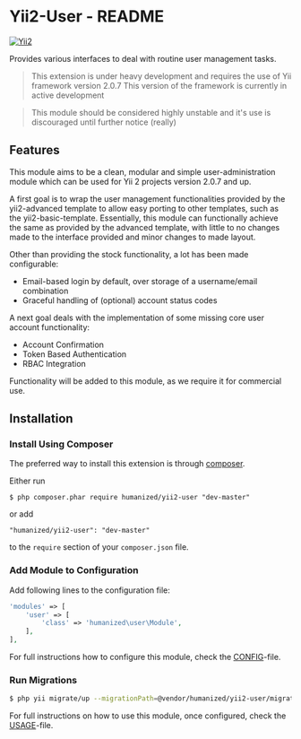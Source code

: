# Yii2-User - README
[![Yii2](https://img.shields.io/badge/Powered_by-Yii_Framework-green.svg?style=flat)](http://www.yiiframework.com/)

Provides various interfaces to deal with routine user management tasks.

> This extension is under heavy development and requires the use of Yii framework version 2.0.7
> This version of the framework is currently in active development  

> This module should be considered highly unstable and it's use is discouraged until further notice (really)

## Features

This module aims to be a clean, modular and simple user-administration module which can be used for Yii 2 projects version 2.0.7 and up.

A first goal is to wrap the user management functionalities provided by the yii2-advanced template to allow easy porting to other templates, such as the yii2-basic-template.
Essentially, this module can functionally achieve the same as provided by the advanced template, with little to no changes made to the interface provided and minor changes to made layout.

Other than providing the stock functionality, a lot has been made configurable:
- Email-based login by default, over storage of a username/email combination
- Graceful handling of (optional) account status codes

A next goal deals with the implementation of some missing core user account functionality:

- Account Confirmation
- Token Based Authentication
- RBAC Integration  

Functionality will be added to this module, as we require  it for commercial use. 

## Installation

### Install Using Composer

The preferred way to install this extension is through [composer](http://getcomposer.org/download/).

Either run

```
$ php composer.phar require humanized/yii2-user "dev-master"
```

or add

```
"humanized/yii2-user": "dev-master"
```

to the ```require``` section of your `composer.json` file.


### Add Module to Configuration

Add following lines to the configuration file:

```php
'modules' => [
    'user' => [
        'class' => 'humanized\user\Module',
    ],
],
```

For full instructions how to configure this module, check the [CONFIG](CONFIG.md)-file.

### Run Migrations 

```bash
$ php yii migrate/up --migrationPath=@vendor/humanized/yii2-user/migrations
```

For full instructions on how to use this module, once configured, check the [USAGE](USAGE.md)-file.